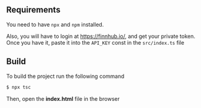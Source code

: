 ## Requirements
You need to have `npx` and `npm` installed.

Also, you will have to login at https://finnhub.io/, and get your private token. Once you have it, paste it into the `API_KEY` const in the `src/index.ts` file

## Build

To build the project run the following command
```bash
$ npx tsc
```

Then, open the **index.html** file in the browser